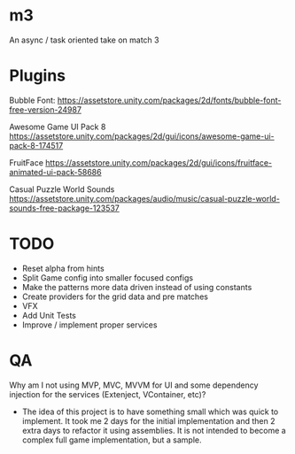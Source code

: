 # m3
An async / task oriented take on match 3

# Plugins

Bubble Font:
https://assetstore.unity.com/packages/2d/fonts/bubble-font-free-version-24987

Awesome Game UI Pack 8
https://assetstore.unity.com/packages/2d/gui/icons/awesome-game-ui-pack-8-174517

FruitFace
https://assetstore.unity.com/packages/2d/gui/icons/fruitface-animated-ui-pack-58686

Casual Puzzle World Sounds
https://assetstore.unity.com/packages/audio/music/casual-puzzle-world-sounds-free-package-123537


# TODO

- Reset alpha from hints
- Split Game config into smaller focused configs
- Make the patterns more data driven instead of using constants
- Create providers for the grid data and pre matches
- VFX
- Add Unit Tests
- Improve / implement proper services

# QA

Why am I not using MVP, MVC, MVVM for UI and some dependency injection for the services (Extenject, VContainer, etc)?
- The idea of this project is to have something small which was quick to implement. It took me 2 days for the initial implementation and then 2 extra days to refactor it using assemblies. It is not intended to become a complex full game implementation, but a sample.